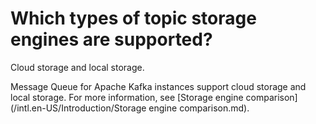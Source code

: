 # Which types of topic storage engines are supported?

Cloud storage and local storage.

Message Queue for Apache Kafka instances support cloud storage and local storage. For more information, see [Storage engine comparison](/intl.en-US/Introduction/Storage engine comparison.md).

